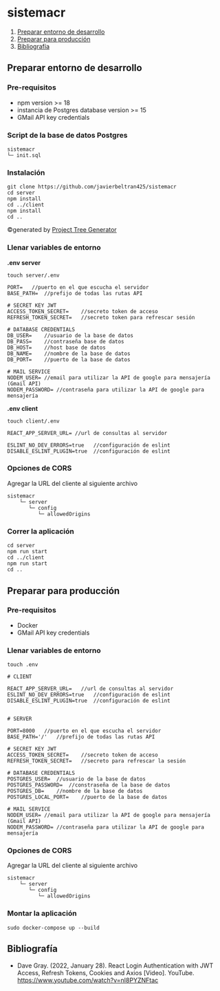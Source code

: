 # sistemacr

1. [Preparar entorno de desarrollo](#preparar-entorno-de-desarrollo)
2. [Preparar para producción](#preparar-para-producción)
3. [Bibliografía](#bibliografía)

## Preparar entorno de desarrollo

### Pre-requisitos

- npm version >= 18
- instancia de Postgres database version >= 15
- GMail API key credentials

### Script de la base de datos Postgres

```
sistemacr
└─ init.sql
```

### Instalación

```
git clone https://github.com/javierbeltran425/sistemacr
cd server
npm install
cd ../client
npm install
cd ..
```

©generated by [Project Tree Generator](https://woochanleee.github.io/project-tree-generator)

### Llenar variables de entorno

**.env server**

```
touch server/.env
```

```
PORT=   //puerto en el que escucha el servidor
BASE_PATH=  //prefijo de todas las rutas API

# SECRET KEY JWT
ACCESS_TOKEN_SECRET=    //secreto token de acceso
REFRESH_TOKEN_SECRET=   //secreto token para refrescar sesión

# DATABASE CREDENTIALS
DB_USER=    //usuario de la base de datos
DB_PASS=    //contraseña base de datos
DB_HOST=    //host base de datos
DB_NAME=    //nombre de la base de datos
DB_PORT=    //puerto de la base de datos

# MAIL SERVICE
NODEM_USER= //email para utilizar la API de google para mensajería (Gmail API)
NODEM_PASSWORD= //contraseña para utilizar la API de google para mensajería
```

**.env client**

```
touch client/.env
```

```
REACT_APP_SERVER_URL= //url de consultas al servidor

ESLINT_NO_DEV_ERRORS=true   //configuración de eslint
DISABLE_ESLINT_PLUGIN=true  //configuración de eslint
```

### Opciones de CORS

Agregar la URL del cliente al siguiente archivo

```
sistemacr
    └─ server
       └─ config
          └─ allowedOrigins
```

### Correr la aplicación

```
cd server
npm run start
cd ../client
npm run start
cd ..
```

## Preparar para producción

### Pre-requisitos

- Docker
- GMail API key credentials

### Llenar variables de entorno

```
touch .env
```

```
# CLIENT

REACT_APP_SERVER_URL=   //url de consultas al servidor
ESLINT_NO_DEV_ERRORS=true   //configuración de eslint
DISABLE_ESLINT_PLUGIN=true  //configuración de eslint


# SERVER

PORT=8000   //puerto en el que escucha el servidor
BASE_PATH='/'   //prefijo de todas las rutas API

# SECRET KEY JWT
ACCESS_TOKEN_SECRET=    //secreto token de acceso
REFRESH_TOKEN_SECRET=   //secreto para refrescar la sesión

# DATABASE CREDENTIALS
POSTGRES_USER=  //usuario de la base de datos
POSTGRES_PASSWORD=  //constraseña de la base de datos
POSTGRES_DB=    //nombre de la base de datos
POSTGRES_LOCAL_PORT=    //puerto de la base de datos

# MAIL SERVICE
NODEM_USER= //email para utilizar la API de google para mensajería (Gmail API)
NODEM_PASSWORD= //contraseña para utilizar la API de google para mensajería
```

### Opciones de CORS

Agregar la URL del cliente al siguiente archivo

```
sistemacr
    └─ server
       └─ config
          └─ allowedOrigins
```

### Montar la aplicación

```
sudo docker-compose up --build
```

## Bibliografía

- Dave Gray. (2022, January 28). React Login Authentication with JWT Access, Refresh Tokens, Cookies and Axios [Video]. YouTube. https://www.youtube.com/watch?v=nI8PYZNFtac
